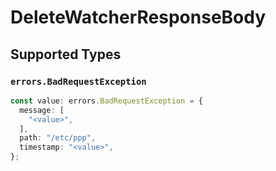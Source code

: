 # DeleteWatcherResponseBody


## Supported Types

### `errors.BadRequestException`

```typescript
const value: errors.BadRequestException = {
  message: [
    "<value>",
  ],
  path: "/etc/ppp",
  timestamp: "<value>",
};
```

